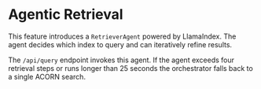 # Agentic Retrieval

This feature introduces a `RetrieverAgent` powered by LlamaIndex. The agent decides which index to query and can iteratively refine results.

The `/api/query` endpoint invokes this agent. If the agent exceeds four retrieval steps or runs longer than 25 seconds the orchestrator falls back to a single ACORN search.
